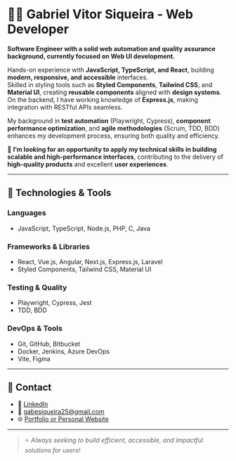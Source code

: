 # 👨‍💻 Gabriel Vitor Siqueira - Web Developer

**Software Engineer with a solid web automation and quality assurance background, currently focused on Web UI development.**

Hands-on experience with **JavaScript, TypeScript, and React**, building **modern, responsive, and accessible** interfaces.  
Skilled in styling tools such as **Styled Components**, **Tailwind CSS**, and **Material UI**, creating **reusable components** aligned with **design systems**.  
On the backend, I have working knowledge of **Express.js**, making integration with RESTful APIs seamless.

My background in **test automation** (Playwright, Cypress), **component performance optimization**, and **agile methodologies** (Scrum, TDD, BDD) enhances my development process, ensuring both quality and efficiency.

🎯 **I’m looking for an opportunity to apply my technical skills in building scalable and high-performance interfaces**, contributing to the delivery of **high-quality products** and excellent **user experiences**.

---

## 🚀 Technologies & Tools

### Languages
- JavaScript, TypeScript, Node.js, PHP, C, Java

### Frameworks & Libraries
- React, Vue.js, Angular, Next.js, Express.js, Laravel  
- Styled Components, Tailwind CSS, Material UI

### Testing & Quality
- Playwright, Cypress, Jest  
- TDD, BDD

### DevOps & Tools
- Git, GitHub, Bitbucket  
- Docker, Jenkins, Azure DevOps  
- Vite, Figma

---

## 📌 Contact

- 💼 [LinkedIn](https://www.linkedin.com/in/gabriel-vitor-siqueira/)
- 📧 gabesiqueira25@gmail.com
- 🌐 [Portfolio or Personal Website](https://yourwebsite.dev)

---

> ⭐ *Always seeking to build efficient, accessible, and impactful solutions for users!*
